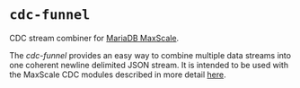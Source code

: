 # `cdc-funnel`

CDC stream combiner for [MariaDB MaxScale](https://github.com/mariadb-corporation/MaxScale).

The _cdc-funnel_ provides an easy way to combine multiple data streams into one coherent
newline delimited JSON stream. It is intended to be used with the MaxScale CDC modules
described in more detail [here](https://mariadb.com/kb/en/mariadb-enterprise/5961/).
